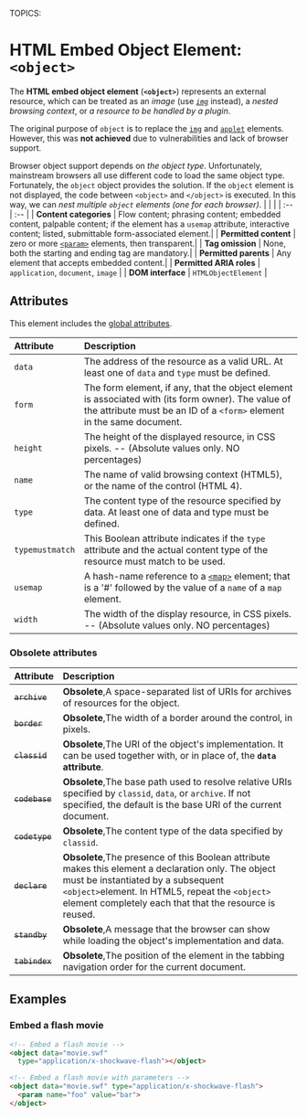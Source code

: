 TOPICS: <object>

# HTML Embed Object Element: `<object>`

The **HTML embed object element** (**`<object>`**) represents an external resource,
which can be treated as an *image* (use *[`img`](/en/webfrontend/<img>)* instead),
a *nested browsing context*, or *a resource to be handled by a plugin*.

The original purpose of `object` is to replace the [`img`](/en/webfrontend/<img>) and
[`applet`](/en/webfrontend/<applet>) elements. However, this was **not achieved** due to
vulnerabilities and lack of browser support.

Browser object support depends on *the object type*. Unfortunately, mainstream browsers all use
different code to load the same object type.
Fortunately, the `object` object provides the solution. If the `object` element is not displayed,
the code between `<object>` and `</object>` is executed. In this way, we can *nest multiple `object`
elements (one for each browser)*.
|  |  |
| :-- | :-- |
| **Content categories** | Flow content; phrasing content; embedded content, palpable content; if the element has a `usemap` attribute, interactive content; listed, submittable form-associated element.|
| **Permitted content** | zero or more [`<param>`](/en/webfrontend/<param>) elements, then transparent.|
| **Tag omission** | None, both the starting and ending tag are mandatory.|
| **Permitted parents** | Any element that accepts embedded content.|
| **Permitted ARIA roles** | `application`, `document`, `image` |
| **DOM interface** | `HTMLObjectElement` |

## Attributes

This element includes the [global attributes](/en/webfrontend/HTML_Global_Attributes).

| Attribute | Description |
| :-- | :-- |
| `data` | The address of the resource as a valid URL. At least one of `data` and `type` must be defined.
| `form` | The form element, if any, that the object element is associated with (its form owner). The value of the attribute must be an ID of a `<form>` element in the same document.
| `height` | The height of the displayed resource, in CSS pixels. -- (Absolute values only. NO percentages)
| `name` | The name of valid browsing context (HTML5), or the name of the control (HTML 4).
| `type` | The content type of the resource specified by data. At least one of data and type must be defined.
| `typemustmatch` | This Boolean attribute indicates if the `type` attribute and the actual content type of the resource must match to be used.
| `usemap` | A hash-name reference to a [`<map>`](/en/webfrontend/<map>) element; that is a '#' followed by the value of a `name` of a `map` element.
| `width` | The width of the display resource, in CSS pixels. -- (Absolute values only. NO percentages)

### Obsolete attributes

| Attribute | Description |
| :-- | :-- |
| ~~`archive`~~ | **Obsolete**,A space-separated list of URIs for archives of resources for the object. |
| ~~`border`~~ | **Obsolete**,The width of a border around the control, in pixels. |
| ~~`classid`~~ | **Obsolete**,The URI of the object's implementation. It can be used together with, or in place of, the **`data` attribute**.|
| ~~`codebase`~~ | **Obsolete**,The base path used to resolve relative URIs specified by `classid`, `data`, or `archive`. If not specified, the default is the base URI of the current document. |
| ~~`codetype`~~ | **Obsolete**,The content type of the data specified by `classid`. |
| ~~`declare`~~ | **Obsolete**,The presence of this Boolean attribute makes this element a declaration only. The object must be instantiated by a subsequent `<object>`element. In HTML5, repeat the `<object>` element completely each that that the resource is reused. |
| ~~`standby`~~ | **Obsolete**,A message that the browser can show while loading the object's implementation and data. |
| ~~`tabindex`~~ | **Obsolete**,The position of the element in the tabbing navigation order for the current document. |

## Examples

### Embed a flash movie

```html
<!-- Embed a flash movie -->
<object data="movie.swf"
  type="application/x-shockwave-flash"></object>

<!-- Embed a flash movie with parameters -->
<object data="movie.swf" type="application/x-shockwave-flash">
  <param name="foo" value="bar">
</object>
```
